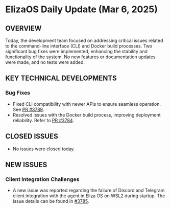 # ElizaOS Daily Update (Mar 6, 2025)

## OVERVIEW 
Today, the development team focused on addressing critical issues related to the command-line interface (CLI) and Docker build processes. Two significant bug fixes were implemented, enhancing the stability and functionality of the system. No new features or documentation updates were made, and no tests were added.

## KEY TECHNICAL DEVELOPMENTS

### Bug Fixes
- Fixed CLI compatibility with newer APIs to ensure seamless operation. See [PR #3789](https://github.com/elizaos/eliza/pull/3789).
- Resolved issues with the Docker build process, improving deployment reliability. Refer to [PR #3784](https://github.com/elizaos/eliza/pull/3784).

## CLOSED ISSUES
- No issues were closed today.

## NEW ISSUES

### Client Integration Challenges
- A new issue was reported regarding the failure of Discord and Telegram client integration with the agent in Eliza OS on WSL2 during startup. The issue details can be found in [#3785](https://github.com/elizaos/eliza/issues/3785).